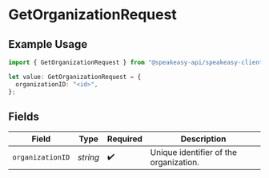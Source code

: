 # GetOrganizationRequest

## Example Usage

```typescript
import { GetOrganizationRequest } from "@speakeasy-api/speakeasy-client-sdk-typescript/sdk/models/operations";

let value: GetOrganizationRequest = {
  organizationID: "<id>",
};
```

## Fields

| Field                                  | Type                                   | Required                               | Description                            |
| -------------------------------------- | -------------------------------------- | -------------------------------------- | -------------------------------------- |
| `organizationID`                       | *string*                               | :heavy_check_mark:                     | Unique identifier of the organization. |